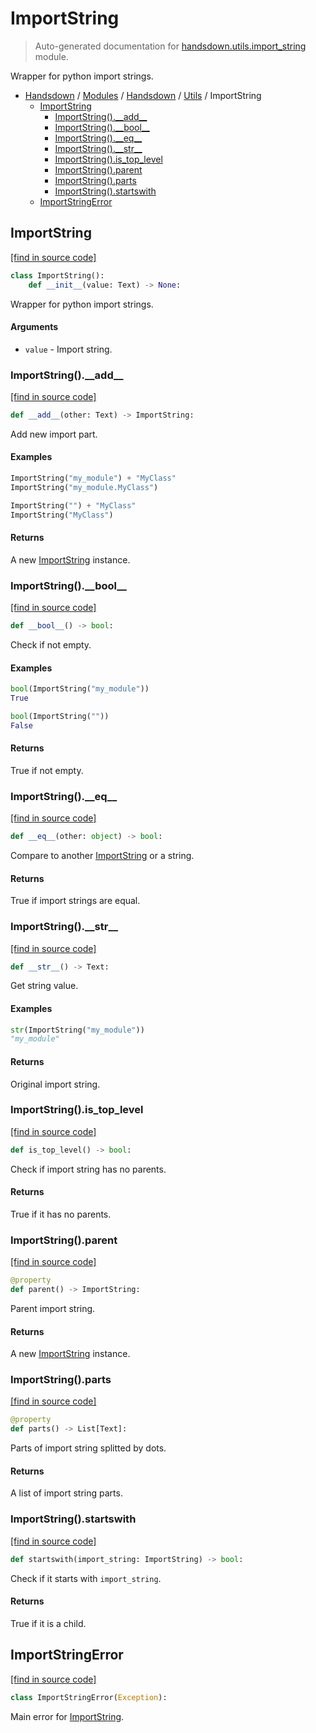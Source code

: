 # ImportString

> Auto-generated documentation for [handsdown.utils.import_string](https://github.com/vemel/handsdown/blob/master/handsdown/utils/import_string.py) module.

Wrapper for python import strings.

- [Handsdown](../../README.md#-handsdown---python-documentation-generator) / [Modules](../../MODULES.md#modules) / [Handsdown](../index.md#handsdown) / [Utils](index.md#utils) / ImportString
    - [ImportString](#importstring)
        - [ImportString().\_\_add\_\_](#importstring__add__)
        - [ImportString().\_\_bool\_\_](#importstring__bool__)
        - [ImportString().\_\_eq\_\_](#importstring__eq__)
        - [ImportString().\_\_str\_\_](#importstring__str__)
        - [ImportString().is_top_level](#importstringis_top_level)
        - [ImportString().parent](#importstringparent)
        - [ImportString().parts](#importstringparts)
        - [ImportString().startswith](#importstringstartswith)
    - [ImportStringError](#importstringerror)

## ImportString

[[find in source code]](https://github.com/vemel/handsdown/blob/master/handsdown/utils/import_string.py#L13)

```python
class ImportString():
    def __init__(value: Text) -> None:
```

Wrapper for python import strings.

#### Arguments

- `value` - Import string.

### ImportString().\_\_add\_\_

[[find in source code]](https://github.com/vemel/handsdown/blob/master/handsdown/utils/import_string.py#L44)

```python
def __add__(other: Text) -> ImportString:
```

Add new import part.

#### Examples

```python
ImportString("my_module") + "MyClass"
ImportString("my_module.MyClass")

ImportString("") + "MyClass"
ImportString("MyClass")
```

#### Returns

A new [ImportString](#importstring) instance.

### ImportString().\_\_bool\_\_

[[find in source code]](https://github.com/vemel/handsdown/blob/master/handsdown/utils/import_string.py#L65)

```python
def __bool__() -> bool:
```

Check if not empty.

#### Examples

```python
bool(ImportString("my_module"))
True

bool(ImportString(""))
False
```

#### Returns

True if not empty.

### ImportString().\_\_eq\_\_

[[find in source code]](https://github.com/vemel/handsdown/blob/master/handsdown/utils/import_string.py#L83)

```python
def __eq__(other: object) -> bool:
```

Compare to another [ImportString](#importstring) or a string.

#### Returns

True if import strings are equal.

### ImportString().\_\_str\_\_

[[find in source code]](https://github.com/vemel/handsdown/blob/master/handsdown/utils/import_string.py#L25)

```python
def __str__() -> Text:
```

Get string value.

#### Examples

```python
str(ImportString("my_module"))
"my_module"
```

#### Returns

Original import string.

### ImportString().is_top_level

[[find in source code]](https://github.com/vemel/handsdown/blob/master/handsdown/utils/import_string.py#L110)

```python
def is_top_level() -> bool:
```

Check if import string has no parents.

#### Returns

True if it has no parents.

### ImportString().parent

[[find in source code]](https://github.com/vemel/handsdown/blob/master/handsdown/utils/import_string.py#L120)

```python
@property
def parent() -> ImportString:
```

Parent import string.

#### Returns

A new [ImportString](#importstring) instance.

### ImportString().parts

[[find in source code]](https://github.com/vemel/handsdown/blob/master/handsdown/utils/import_string.py#L99)

```python
@property
def parts() -> List[Text]:
```

Parts of import string splitted by dots.

#### Returns

A list of import string parts.

### ImportString().startswith

[[find in source code]](https://github.com/vemel/handsdown/blob/master/handsdown/utils/import_string.py#L135)

```python
def startswith(import_string: ImportString) -> bool:
```

Check if it starts with `import_string`.

#### Returns

True if it is a child.

## ImportStringError

[[find in source code]](https://github.com/vemel/handsdown/blob/master/handsdown/utils/import_string.py#L7)

```python
class ImportStringError(Exception):
```

Main error for [ImportString](#importstring).
